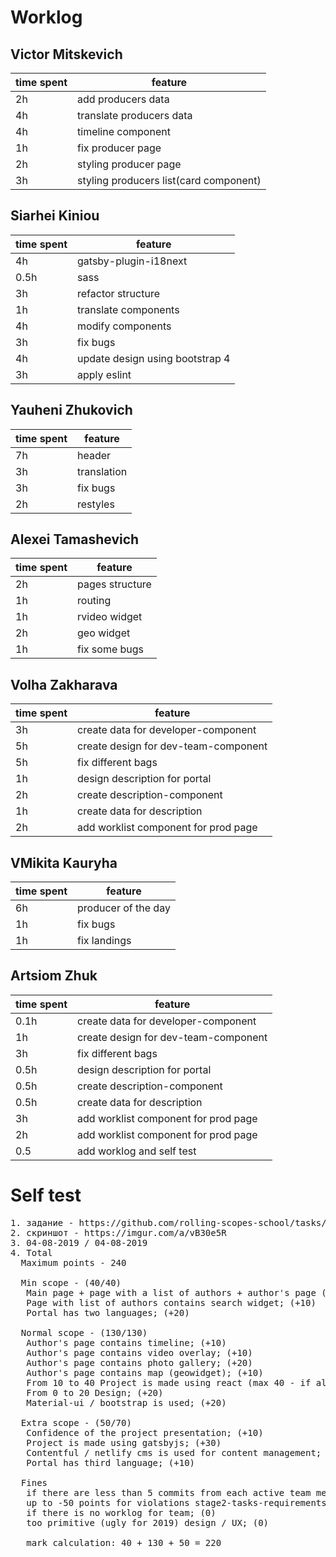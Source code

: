 # Worklog

## Victor Mitskevich
| time spent    |feature|                                                           
|---------------|-----------------------|
| 2h            | add producers data| 
| 4h            | translate producers data|
| 4h            | timeline component|
| 1h            | fix producer page| 
| 2h            |styling producer page|
| 3h            | styling producers list(card component)|   

 
## Siarhei Kiniou
| time spent    |feature|                                                           
|---------------|-----------------------|
| 4h            | gatsby-plugin-i18next| 
| 0.5h          | sass|
| 3h            | refactor structure|
| 1h            | translate components| 
| 4h            | modify components|
| 3h            | fix bugs|   
| 4h            | update design using bootstrap 4|
| 3h            | apply eslint|


## Yauheni Zhukovich
| time spent    |feature|                                                           
|---------------|-----------------------|
| 7h            | header| 
| 3h            | translation|
| 3h            | fix bugs|
| 2h            |restyles| 


## Alexei Tamashevich
| time spent    |feature        |                                                           
|---------------|-----------------------|
| 2h            | pages structure| 
| 1h            | routing|
| 1h            | rvideo widget|
| 2h            | geo widget| 
| 1h            | fix some bugs|


## Volha Zakharava
| time spent    |feature|                                                           
|---------------|-----------------------|
| 3h            | create data for developer-component| 
| 5h            | create design for dev-team-component|
| 5h            | fix different bags|
| 1h            | design description for portal| 
| 2h            | create description-component|
| 1h            | create data for description|   
| 2h            | add worklist component for prod page|


## VMikita Kauryha
| time spent    |feature|                                                           
|---------------|-----------------------|
| 6h            | producer of the day| 
| 1h            | fix bugs|
| 1h            | fix landings|

## Artsiom Zhuk
| time spent    |feature|                                                           
|---------------|-----------------------|
| 0.1h          | create data for developer-component| 
| 1h            | create design for dev-team-component|
| 3h            | fix different bags|
| 0.5h          | design description for portal| 
| 0.5h          | create description-component|
| 0.5h          | create data for description|   
| 3h            | add worklist component for prod page|
| 2h            | add worklist component for prod page|
|0.5            | add worklog and self test|



# Self test
<pre>
1. задание - https://github.com/rolling-scopes-school/tasks/blob/2018-Q3/tasks/codejam-culture-portal.md
2. скриншот - https://imgur.com/a/vB30e5R
3. 04-08-2019 / 04-08-2019
4. Total
  Maximum points - 240
  
  Min scope - (40/40)
   Main page + page with a list of authors + author's page (only html); (+10)
   Page with list of authors contains search widget; (+10)
   Portal has two languages; (+20)
   
  Normal scope - (130/130)
   Author's page contains timeline; (+10)
   Author's page contains video overlay; (+10)
   Author's page contains photo gallery; (+20)
   Author's page contains map (geowidget); (+10)
   From 10 to 40 Project is made using react (max 40 - if all widgets are done in React); (+40)
   From 0 to 20 Design; (+20)
   Material-ui / bootstrap is used; (+20)
    
  Extra scope - (50/70)
   Confidence of the project presentation; (+10)
   Project is made using gatsbyjs; (+30)
   Contentful / netlify cms is used for content management; (0)
   Portal has third language; (+10)
    
  Fines
   if there are less than 5 commits from each active team member. Everyone should merge their own PRs; (0)
   up to -50 points for violations stage2-tasks-requirements; (0)
   if there is no worklog for team; (0)
   too primitive (ugly for 2019) design / UX; (0)
   
   mark calculation: 40 + 130 + 50 = 220
   

